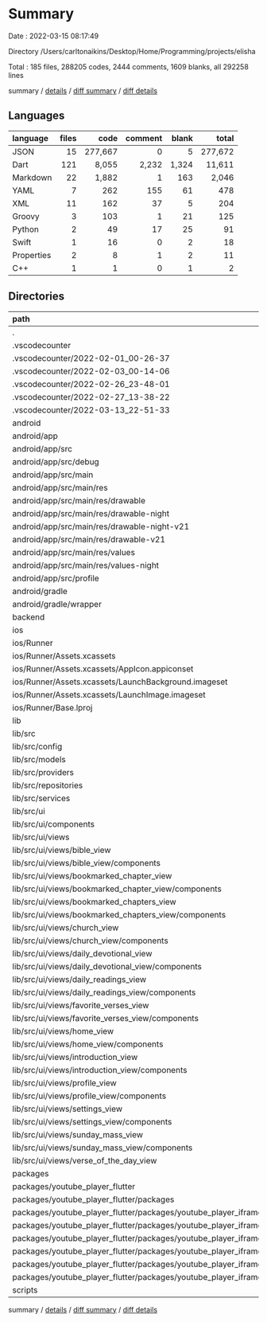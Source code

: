 # Summary

Date : 2022-03-15 08:17:49

Directory /Users/carltonaikins/Desktop/Home/Programming/projects/elisha

Total : 185 files,  288205 codes, 2444 comments, 1609 blanks, all 292258 lines

summary / [details](details.md) / [diff summary](diff.md) / [diff details](diff-details.md)

## Languages
| language | files | code | comment | blank | total |
| :--- | ---: | ---: | ---: | ---: | ---: |
| JSON | 15 | 277,667 | 0 | 5 | 277,672 |
| Dart | 121 | 8,055 | 2,232 | 1,324 | 11,611 |
| Markdown | 22 | 1,882 | 1 | 163 | 2,046 |
| YAML | 7 | 262 | 155 | 61 | 478 |
| XML | 11 | 162 | 37 | 5 | 204 |
| Groovy | 3 | 103 | 1 | 21 | 125 |
| Python | 2 | 49 | 17 | 25 | 91 |
| Swift | 1 | 16 | 0 | 2 | 18 |
| Properties | 2 | 8 | 1 | 2 | 11 |
| C++ | 1 | 1 | 0 | 1 | 2 |

## Directories
| path | files | code | comment | blank | total |
| :--- | ---: | ---: | ---: | ---: | ---: |
| . | 185 | 288,205 | 2,444 | 1,609 | 292,258 |
| .vscodecounter | 25 | 1,811 | 0 | 130 | 1,941 |
| .vscodecounter/2022-02-01_00-26-37 | 5 | 356 | 0 | 26 | 382 |
| .vscodecounter/2022-02-03_00-14-06 | 5 | 373 | 0 | 26 | 399 |
| .vscodecounter/2022-02-26_23-48-01 | 5 | 419 | 0 | 26 | 445 |
| .vscodecounter/2022-02-27_13-38-22 | 5 | 332 | 0 | 26 | 358 |
| .vscodecounter/2022-03-13_22-51-33 | 5 | 331 | 0 | 26 | 357 |
| android | 15 | 252 | 37 | 27 | 316 |
| android/app | 11 | 207 | 36 | 16 | 259 |
| android/app/src | 9 | 94 | 35 | 4 | 133 |
| android/app/src/debug | 1 | 6 | 3 | 1 | 10 |
| android/app/src/main | 7 | 79 | 29 | 2 | 110 |
| android/app/src/main/res | 6 | 44 | 18 | 0 | 62 |
| android/app/src/main/res/drawable | 1 | 6 | 0 | 0 | 6 |
| android/app/src/main/res/drawable-night | 1 | 6 | 0 | 0 | 6 |
| android/app/src/main/res/drawable-night-v21 | 1 | 6 | 0 | 0 | 6 |
| android/app/src/main/res/drawable-v21 | 1 | 6 | 0 | 0 | 6 |
| android/app/src/main/res/values | 1 | 10 | 9 | 0 | 19 |
| android/app/src/main/res/values-night | 1 | 10 | 9 | 0 | 19 |
| android/app/src/profile | 1 | 9 | 3 | 1 | 13 |
| android/gradle | 1 | 5 | 1 | 1 | 7 |
| android/gradle/wrapper | 1 | 5 | 1 | 1 | 7 |
| backend | 5 | 277,405 | 0 | 1 | 277,406 |
| ios | 8 | 285 | 2 | 9 | 296 |
| ios/Runner | 8 | 285 | 2 | 9 | 296 |
| ios/Runner/Assets.xcassets | 4 | 200 | 0 | 5 | 205 |
| ios/Runner/Assets.xcassets/AppIcon.appiconset | 1 | 122 | 0 | 1 | 123 |
| ios/Runner/Assets.xcassets/LaunchBackground.imageset | 1 | 52 | 0 | 1 | 53 |
| ios/Runner/Assets.xcassets/LaunchImage.imageset | 2 | 26 | 0 | 3 | 29 |
| ios/Runner/Base.lproj | 2 | 68 | 2 | 1 | 71 |
| lib | 105 | 6,919 | 1,819 | 1,101 | 9,839 |
| lib/src | 104 | 6,856 | 1,802 | 1,087 | 9,745 |
| lib/src/config | 3 | 121 | 51 | 19 | 191 |
| lib/src/models | 11 | 703 | 187 | 161 | 1,051 |
| lib/src/providers | 22 | 147 | 375 | 105 | 627 |
| lib/src/repositories | 6 | 676 | 113 | 147 | 936 |
| lib/src/services | 7 | 407 | 125 | 119 | 651 |
| lib/src/ui | 55 | 4,802 | 951 | 536 | 6,289 |
| lib/src/ui/components | 12 | 895 | 218 | 105 | 1,218 |
| lib/src/ui/views | 43 | 3,907 | 733 | 431 | 5,071 |
| lib/src/ui/views/bible_view | 2 | 844 | 36 | 69 | 949 |
| lib/src/ui/views/bible_view/components | 1 | 46 | 19 | 9 | 74 |
| lib/src/ui/views/bookmarked_chapter_view | 2 | 137 | 34 | 16 | 187 |
| lib/src/ui/views/bookmarked_chapter_view/components | 1 | 30 | 17 | 7 | 54 |
| lib/src/ui/views/bookmarked_chapters_view | 3 | 188 | 51 | 21 | 260 |
| lib/src/ui/views/bookmarked_chapters_view/components | 2 | 67 | 34 | 11 | 112 |
| lib/src/ui/views/church_view | 3 | 150 | 51 | 23 | 224 |
| lib/src/ui/views/church_view/components | 2 | 79 | 34 | 10 | 123 |
| lib/src/ui/views/daily_devotional_view | 2 | 103 | 34 | 13 | 150 |
| lib/src/ui/views/daily_devotional_view/components | 1 | 11 | 17 | 4 | 32 |
| lib/src/ui/views/daily_readings_view | 2 | 149 | 34 | 16 | 199 |
| lib/src/ui/views/daily_readings_view/components | 1 | 15 | 17 | 4 | 36 |
| lib/src/ui/views/favorite_verses_view | 3 | 173 | 51 | 29 | 253 |
| lib/src/ui/views/favorite_verses_view/components | 2 | 115 | 34 | 20 | 169 |
| lib/src/ui/views/home_view | 2 | 161 | 34 | 26 | 221 |
| lib/src/ui/views/home_view/components | 1 | 35 | 17 | 8 | 60 |
| lib/src/ui/views/introduction_view | 4 | 472 | 68 | 41 | 581 |
| lib/src/ui/views/introduction_view/components | 3 | 90 | 51 | 15 | 156 |
| lib/src/ui/views/profile_view | 8 | 300 | 136 | 44 | 480 |
| lib/src/ui/views/profile_view/components | 7 | 232 | 119 | 37 | 388 |
| lib/src/ui/views/settings_view | 6 | 600 | 102 | 43 | 745 |
| lib/src/ui/views/settings_view/components | 5 | 539 | 85 | 37 | 661 |
| lib/src/ui/views/sunday_mass_view | 3 | 233 | 51 | 37 | 321 |
| lib/src/ui/views/sunday_mass_view/components | 2 | 135 | 34 | 15 | 184 |
| lib/src/ui/views/verse_of_the_day_view | 1 | 227 | 17 | 26 | 270 |
| packages | 19 | 1,289 | 433 | 245 | 1,967 |
| packages/youtube_player_flutter | 19 | 1,289 | 433 | 245 | 1,967 |
| packages/youtube_player_flutter/packages | 17 | 1,152 | 413 | 227 | 1,792 |
| packages/youtube_player_flutter/packages/youtube_player_iframe | 17 | 1,152 | 413 | 227 | 1,792 |
| packages/youtube_player_flutter/packages/youtube_player_iframe/lib | 16 | 1,136 | 413 | 223 | 1,772 |
| packages/youtube_player_flutter/packages/youtube_player_iframe/lib/src | 15 | 1,098 | 395 | 213 | 1,706 |
| packages/youtube_player_flutter/packages/youtube_player_iframe/lib/src/enums | 5 | 70 | 63 | 39 | 172 |
| packages/youtube_player_flutter/packages/youtube_player_iframe/lib/src/helpers | 3 | 227 | 31 | 28 | 286 |
| packages/youtube_player_flutter/packages/youtube_player_iframe/lib/src/players | 3 | 507 | 30 | 54 | 591 |
| scripts | 2 | 49 | 17 | 25 | 91 |

summary / [details](details.md) / [diff summary](diff.md) / [diff details](diff-details.md)